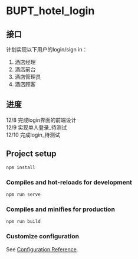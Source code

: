 # BUPT_hotel_login

## 接口
计划实现以下用户的login/sign in：  
1. 酒店经理
2. 酒店前台
3. 酒店管理员
4. 酒店顾客

## 进度
12/8 完成login界面的前端设计  
12/9 实现单人登录_待测试  
12/10 完成login_待测试

## Project setup
```
npm install
```

### Compiles and hot-reloads for development
```
npm run serve
```

### Compiles and minifies for production
```
npm run build
```

### Customize configuration
See [Configuration Reference](https://cli.vuejs.org/config/).
